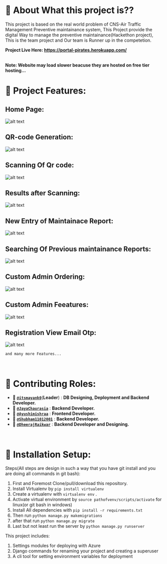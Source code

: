 # 🚀 About What this project is??

<p>This project is based on the real world problem of CNS-Air Traffic Management Preventive maintainance system, This Project provide the digital Way to manage the preventive maintainance(Hackethon project), This is the team project and Our team is Runner up in the competetion.
<p>
  
**Project Live Here: https://portal-pirates.herokuapp.com/**  
</br>

**Note: Website may load slower beacuse they are hosted on free tier hosting...**

# 🎨 Project Features:

## Home Page:

![alt text](https://github.com/Portal-Pirates/CNS-ATM-Maintainer/blob/master/home.png?raw=true)
</br>

## QR-code Generation:


![alt text](https://github.com/Portal-Pirates/CNS-ATM-Maintainer/blob/master/Qrcode.png?raw=true)
</br>

## Scanning Of Qr code:

![alt text](https://github.com/Portal-Pirates/CNS-ATM-Maintainer/blob/master/QrScanning.png?raw=true)
</br>

## Results after Scanning:

![alt text](https://github.com/Portal-Pirates/CNS-ATM-Maintainer/blob/master/ResultAfterQrScan.png?raw=true)
</br>

## New Entry of Maintainace Report:

![alt text](https://github.com/Portal-Pirates/CNS-ATM-Maintainer/blob/master/NewEntry.png?raw=true)
</br>

## Searching Of Previous maintainance Reports:

![alt text](https://github.com/Portal-Pirates/CNS-ATM-Maintainer/blob/master/Searching.png?raw=true)
</br>

## Custom Admin Ordering:

![alt text](https://github.com/Portal-Pirates/CNS-ATM-Maintainer/blob/master/admin2.png?raw=true)
</br>

## Custom Admin Feeatures:

![alt text](https://github.com/Portal-Pirates/CNS-ATM-Maintainer/blob/master/Admin.png?raw=true)
</br>

## Registration View Email Otp:

![alt text](https://github.com/Portal-Pirates/CNS-ATM-Maintainer/blob/master/SignUp.png?raw=true)
</br>

`and many more Features...`

</br>

# 💬 Contributing Roles:

* 🌱 [**`@itsmayank0`**](https://github.com/itsmayank0)(**Leader**) : **DB Designing, Deployment and Backend Developer.**
* 🌱 [**`@JayaChaurasia`**](https://github.com/JayaChaurasia) : **Backend Developer.**
* 🌱 [**`@Ayushimishraa`**](https://github.com/Ayushimishraa) : **Frontend Developer.**
* 🌱 [**`@Shubham11012001`**](https://github.com/Shubham11012001) : **Backend Developer.**
* 🌱 [**`@DheerajRaikwar`**](https://github.com/DheerajRaikwar) : **Backend Developer and Designing.**

</br>

# 🔧 Installation Setup:

Steps(All steps are design in such a way that you have git install and you are doing all commands in git bash):

1. First and Foremost Clone/pull/download this repository.
2. Install Virtualenv by `pip install virtualenv`
3. Create a virtualenv with `virtualenv env` . 
4. Activate virtual environment by `source pathofvenv/scripts/activate` for linux(or git bash in windows)
5. Install All dependencies with `pip install -r requirements.txt`
6. Then run `python manage.py makemigrations`
7. after that run `python manage.py migrate`
8. Last but not least run the server by `python manage.py runserver`

This project includes:

1. Settings modules for deploying with Azure
2. Django commands for renaming your project and creating a superuser
3. A cli tool for setting environment variables for deployment
